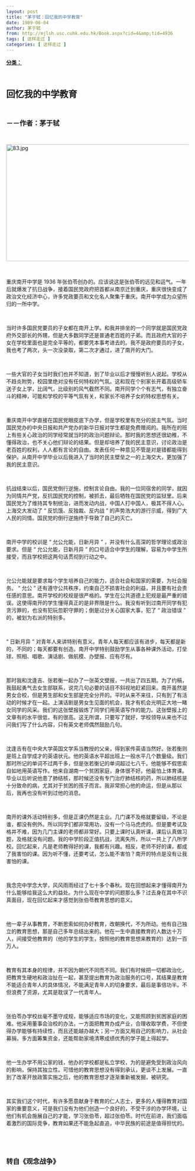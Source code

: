 ```yaml
---
layout: post
title: "茅于轼：回忆我的中学教育"
date: 1989-06-04
author: 茅于轼
from: http://mjlsh.usc.cuhk.edu.hk/Book.aspx?cid=4&amp;tid=4936
tags: [ 这样走过 ]
categories: [ 这样走过 ]
---
```


<div style="margin: 15px 10px 10px 0px;">
<div>
<span id="ctl00_ContentPlaceHolder1_chapter1_SubjectLabel" style="font-weight:bold;text-decoration:underline;">
   分类：
  </span>
</div>
<p class="p1">
<b>
<font size="5">
<span class="s1">
</span>
<br/>
</font>
</b>
</p>
<p class="p2">
<span class="s1">
<b>
<font size="5">
     回忆我的中学教育
    </font>
</b>
</span>
</p>
<p class="p1">
<b>
<font size="4">
<span class="s1">
</span>
<br/>
</font>
</b>
</p>
<p class="p2">
<span class="s1">
<b>
<font size="4">
     －－作者：茅于轼
    </font>
</b>
</span>
</p>
<p class="p1">
<span class="s1">
</span>
<br/>
</p>
<p class="p3">
<span class="s1">
<img alt="83.jpg" border="0" height="317" src="http://mjlsh.usc.cuhk.edu.hk/medias/contents/4936/83.jpg" width="500"/>
</span>
</p>
<p class="p1">
<span class="s1">
</span>
<br/>
</p>
<p class="p2">
<span class="s1">
   重庆南开中学是
  </span>
<span class="s2">
   1936
  </span>
<span class="s1">
   年张伯苓创办的。应该说这是张伯苓的远见和运气。一年后就爆发了抗日战争，接着国民党政府把首都从南京迁到重庆，重庆很快变成了政治文化经济中心，许多党政要员和文化名人聚集于重庆。南开中学成为众望所归的一所中学。
  </span>
</p>
<p class="p1">
<span class="s1">
</span>
<br/>
</p>
<p class="p2">
<span class="s1">
   当时许多国民党要员的子女都在南开上学。和我并排坐的一个同学就是国民党政府外交部长的外甥，但是大多数同学还是普通老百姓的子弟。而且政府大官的子女在学校里面也是完全平等的，都要凭本事考进去的。我不是政府要员的子女，我也考了两次，头一次没录取，第二次才通过，进了南开的大门。
  </span>
</p>
<p class="p1">
<span class="s1">
</span>
<br/>
</p>
<p class="p2">
<span class="s1">
   一些大官的子女当时我们也并不知道，到了毕业以后才慢慢听别人说起。学校从不趋炎附势，校园里绝对没有任何特权的气氛。这和现在个别家长开着高级轿车送子女上学，比阔气，比级别的风气截然不同。南开同学个个有志气，有独立奋斗的精神，可能和学校的平等气氛有关，和家长不培养子女的特权思想有关。
  </span>
</p>
<p class="p1">
<span class="s1">
</span>
<br/>
</p>
<p class="p2">
<span class="s1">
   重庆南开中学直接在国民党眼皮底下办学，但是学校里有充分的民主气氛。当时国民党办的中央日报和共产党办的新华日报对学生都是免费赠阅的。我所在的班上有些关心政治的同学经常就当时的政治问题辩论。那时我的思想还很幼稚，不懂得政治，也不关心他们辩论的结果。但是却培养了我的民主意识，讨论政治是老百姓的权利，人人都有言论的自由。发表任何一种意见不管是对是错都能得到保护。从南开中学毕业以后我进入了当时的民主壁垒之一的上海交大，更加强了我的民主意识。
  </span>
</p>
<p class="p1">
<span class="s1">
</span>
<br/>
</p>
<p class="p2">
<span class="s1">
   抗战结束以后，国民党倒行逆施，控制言论自由。我的一位同宿舍的同学，就因为同情共产党，反抗国民党的控制，被抓去，最后牺牲在国民党的监狱里。后来国民党为了维持其专制统治，进而发动内战，中国人打中国人，极其不得人心。上海交大发动了
  </span>
<span class="s2">
   “
  </span>
<span class="s1">
   反饥饿、反独裁、反内战
  </span>
<span class="s2">
   ”
  </span>
<span class="s1">
   的声势浩大的游行示威，得到广大人民的同情。国民党的倒行逆施终于导致了自己的灭亡。
  </span>
</p>
<p class="p1">
<span class="s1">
</span>
<br/>
</p>
<p class="p2">
<span class="s1">
   南开中学的校训是
  </span>
<span class="s2">
   “
  </span>
<span class="s1">
   允公允能，日新月异
  </span>
<span class="s2">
   ”
  </span>
<span class="s1">
   ，并没有什么高深的哲学理论或政治要求。但是
  </span>
<span class="s2">
   “
  </span>
<span class="s1">
   允公允能，日新月异
  </span>
<span class="s2">
   ”
  </span>
<span class="s1">
   的口号适合中学生的理解，容易为中学生所接受，而且学校把这两句话贯彻到行动之中。
  </span>
</p>
<p class="p1">
<span class="s1">
</span>
<br/>
</p>
<p class="p2">
<span class="s1">
   允公允能就是要求每个学生培养自己的能力，适合社会和国家的需要，为社会服务。
  </span>
<span class="s2">
   “
  </span>
<span class="s1">
   允公
  </span>
<span class="s2">
   ”
  </span>
<span class="s1">
   还有遵守公共秩序，约束自己不损害社会的利益，并且要有社会责任感的意思。南开学校的校规是很严格的。学生在公共道德上犯规是最严重的错误。这使得南开的学生懂得真正的是非界限是什么。我没有听到过南开同学有犯贪污罪的，也没有犯玩忽职守罪的；倒是过分关心国家大事，犯了
  </span>
<span class="s2">
   “
  </span>
<span class="s1">
   政治错误
  </span>
<span class="s2">
   ”
  </span>
<span class="s1">
   的，被划为右派的特别多。
  </span>
</p>
<p class="p1">
<span class="s1">
</span>
<br/>
</p>
<p class="p2">
<span class="s2">
   “
  </span>
<span class="s1">
   日新月异
  </span>
<span class="s2">
   ”
  </span>
<span class="s1">
   对青年人来讲特别有意义。青年人每天都应该有进步，每天都是新的，不同的；每天都要有创造。南开中学特别鼓励学生从事各种课外活动，打垒球、照相、唱歌、演话剧、做航模、办壁报、应有尽有。
  </span>
</p>
<p class="p1">
<span class="s1">
</span>
<br/>
</p>
<p class="p2">
<span class="s1">
   那时我和沈逢吉、张若衡一起办了一张英文壁报，一共出了四五期。为了约稿，我鼓起勇气去女生部联系，说完几句必要的话目不斜视地赶紧回来。南开虽然是男女合校，但是男生部和女生部是完全分开的。平时从来不来往，只有到了有活动的时候才在一起。上演话剧是男女生见面的机会，我才有机会光明正大地一睹女同学的风采。我们的这张壁报锻炼了同学们用英语写作的能力。这张壁报上的文章有的水平很低，有的很高。这无所谓，只要写了就好，学校领导从来也不过问我们写了什么内容，只有英文老师偶然鼓励几句。
  </span>
</p>
<p class="p1">
<span class="s1">
</span>
<br/>
</p>
<p class="p2">
<span class="s1">
   沈逢吉有在中央大学英国文学系当教授的父亲，得到家传英语当然好。张若衡则是班上自学成才的英语状元。他的英语水平超出班上一般水平几个数量级。我们那时所记的单词不过两千多，但是张若衡记的单词超过七八千。他能够不假思索自如地用英语写作。他来自湖南一个贫困家庭，身体很不好。他最怕上体育课。毕业以后听说他患了肺结核，那时候还没有专门治疗肺结核的药，所以肺结核是十分致命的病，尤其对于贫困的孩子而言。我非常担心他的命运，但是从那以后，我再也没有听到过他的消息。
  </span>
</p>
<p class="p1">
<span class="s1">
</span>
<br/>
</p>
<p class="p2">
<span class="s1">
   南开的课外活动特别多，但是正课仍然是主业。几门课不及格就要留级，不论是谁，都没有例外。所以同学们都非常用功，没有一个马马虎虎的。但是要考试及格并不难，因为几门主课的老师都非常好。只要上课时认真听课，课后认真做习题，及格就没有问题。我的中学阶段正值抗战，流离失所，所以一共上了八所学校。回忆起来，凡是老师教得好的课，我都有兴趣。相反，老师不好的课，都成了我害怕的课。因为听不懂，还要考试，怎么能不害怕？南开的特点是没有让我害怕的课。
  </span>
</p>
<p class="p1">
<span class="s1">
</span>
<br/>
</p>
<p class="p2">
<span class="s1">
   我念完中学念大学，风风雨雨经过了七十多个春秋。现在回想起来才懂得南开为什么能够给我这么大的益处。为什么现在中学的问题那么多？过去身在其中不识真面目，现在回忆起来才感觉到张伯苓教育思想的意义。
  </span>
</p>
<p class="p1">
<span class="s1">
</span>
<br/>
</p>
<p class="p2">
<span class="s1">
   他一辈子从事教育，不断思索如何办好教育，改朝换代，不为所动。他有自己独立的教育思想，那是自己多年总结出来的。他在一生中直接教育的人数达十万人，间接受他教育的（他的学生的学生，按照他的教育思想来教育的）达到一百万人。
  </span>
</p>
<p class="p1">
<span class="s1">
</span>
<br/>
</p>
<p class="p2">
<span class="s1">
   教育有其本身的规律，并不因为朝代不同而不同。我们有时候把一切都政治化，把教育生硬地和政治扯在一起，甚至提出教育为政治服务的口号，其结果是教育不能适合青年人的具体情况，不能满足青年人的切身要求，最后是事倍功半。不但浪费了资源，尤其是耽误了一代青年人。
  </span>
</p>
<p class="p1">
<span class="s1">
</span>
<br/>
</p>
<p class="p2">
<span class="s1">
   张伯苓办学校丝毫不墨守成规，能够适应市场的变化，又能照顾到贫困家庭的困难。他采用董事会治校的办法，一方面把教育办成产业，合理收取学费，不但使得办学能够有持续性，而且还能越办越大；另一方面又用自己的影响力，从社会募捐，多方面筹集资金，还能帮助家境清寒成绩优秀的学子能上得起学。
  </span>
</p>
<p class="p1">
<span class="s1">
</span>
<br/>
</p>
<p class="p2">
<span class="s1">
   他一生办学不用公家的钱，他办的学校都是私立学校，为的是避免受到政治风向的影响，保持其独立性。可惜他的教育思想没有得到承认，更谈不上发展。一直到了改革开放政策实施之后，他的教育思想才逐渐重新被发掘，被研究。
  </span>
</p>
<p class="p1">
<span class="s1">
</span>
<br/>
</p>
<p class="p2">
<span class="s1">
   其实我们这个时代，有许多愿意献身于教育的仁人志士，更多的人懂得教育对国家的重要意义，可是我们没有为他们创造一个良好的，不受干涉的办学环境，让他们有机会施展自己的才能，学习张伯苓，超过张伯苓。时代在前进，我们面临着激烈的国际竞争，教育如果还不能急起直追，中华民族的前途是值得担忧的。
  </span>
</p>
<p class="p1">
<span class="s1">
</span>
<br/>
</p>
<p class="p1">
<b>
<font size="4">
<span class="s1">
</span>
<br/>
</font>
</b>
</p>
<p class="p2">
<span class="s1">
<b>
<font size="4">
     转自《观念战争》
    </font>
</b>
</span>
</p>
</div>
